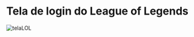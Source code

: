 # Tela de login do League of Legends

![telaLOL]([(https://raw.githubusercontent.com/rwdevv/login-screen-league-of-legends/main/images/screenshot.png))
